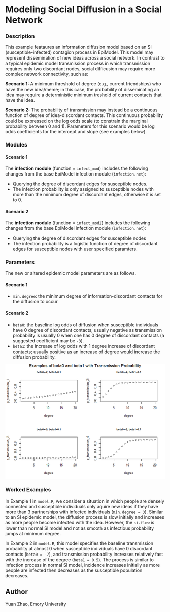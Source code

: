 
Modeling Social Diffusion in a Social Network
=============================================

### Description

This example feataures an information diffusion model based on an SI (susceptible-infected) contagion process in EpiModel. This model may represent dissemination of new ideas across a social network. In contrast to a typical epidemic model transmission process in which transmission requires only two discordant nodes, social difficusion may require more complex network connectivity, such as:

**Scenario 1:** A minimum threshold of degree (e.g., current friendships) who have the new idea/meme; in this case, the probability of disseminating an idea may require a deterministic minimum treshold of current contacts that have the idea.

**Scenario 2:** The probability of transmission may instead be a continuous function of degree of idea-discordant contacts. This continuous probability could be expressed on the log odds scale (to constrain the marginal probability between 0 and 1). Parameters for this scenario would be log odds coefficients for the intercept and slope (see examples below).

### Modules

#### Scenario 1
The **infection module** (function = `infect_mod`) includes the following changes from the base EpiModel infection module (`infection.net`):

  - Querying the degree of discordant edges for susceptible nodes.
  - The infection probability is only assigned to susceptible nodes with more than the minimum degree of discordant edges, otherwise it is set to 0.

#### Scenario 2
The **infection module** (function = `infect_mod2`) includes the following changes from the base EpiModel infection module (`infection.net`):

  - Querying the degree of discordant edges for susceptible nodes
  - The infection probability is a logistic function of degree of discordant edges for susceptible nodes with user specified paramters.

### Parameters

The new or altered epidemic model parameters are as follows.

#### Scenario 1

  - `min.degree`: the minimum degree of information-discordant contacts for the diffusion to occur

#### Scenario 2

  - `beta0`: the baseline log odds of diffusion when susceptible individuals have 0 degree of discordant contacts; usually negative as transmission probability is usually 0 when one has 0 degree of discordant contacts (a suggested coefficient may be `-3`).
  - `beta1`: the increase of log odds with 1 degree increase of discordant contacts; usually positive as an increase of degree would increase the diffusion probability.

![](coefs.png)

### Worked Examples

In Example 1 in `model.R`, we consider a situation in which people are densely connected and susceptible individuals only aquire new ideas if they have more than 3 partnerships with infected individuals (`min.degree = 3`). Similar to an   SI epidemic model, the diffusion process is slow initially and increases as more people become infected with the idea. However, the `si.flow` is lower than normal SI model and not as smooth as infectious probability jumps at minimum degree.

In Example 2 in `model.R`, this model specifies the baseline transmission probability at almost 0 when susceptible individuals have 0 discordant contacts (`beta0 = -7`), and transmission probability increases relatively fast with the increase of the degree (`beta1 = 0.5`). The process is similar to infection process in normal SI model, incidence increases initially as more people are infected then decreases as the susceptible population decreases.

## Author
Yuan Zhao, Emory University
